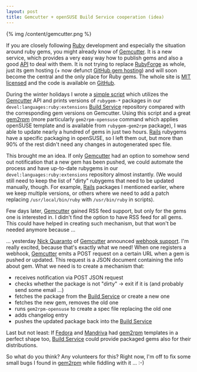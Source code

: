 ```yaml
---
layout: post
title: Gemcutter + openSUSE Build Service cooperation (idea)
---
```


{% img /content/gemcutter.png %}

If you are closely following [Ruby](http://www.ruby-lang.org/) development and especially the situation around ruby gems, you might already know of [Gemcutter](http://gemcutter.org/). It is a new service, which provides a very easy way how to publish gems and also a good [API](http://gemcutter.org/pages/api_docs) to deal with them. It is not trying to replace [RubyForge](http://rubyforge.org/) as whole, just its gem hosting (+ now defunct [GitHub gem hosting](http://gems.github.com/)) and will soon become the central and the only place for Ruby gems. The whole site is [MIT licensed](http://www.opensource.org/licenses/mit-license.php) and the code is available on [GitHub](http://github.com/qrush/gemcutter).

During the winter holidays I wrote a [simple script](http://gitorious.org/opensuse/misc/blobs/master/buildservice-gemcutter-versions) which utilizes the [Gemcutter](http://gemcutter.org/) API and prints versions of `rubygem-*` packages in our `devel:languages:ruby:extensions` [Build Service](http://en.opensuse.org/Build_Service) repository compared with the corresponding gem versions on Gemcutter. Using this script and a great [gem2rpm](http://rubyforge.org/projects/gem2rpm/) (more particularly `gem2rpm-opensuse` command which applies openSUSE template and is available from `rubygem-gem2rpm` package), I was able to update nearly a hundred of gems in just two hours. [Rails](http://rubyonrails.org/) rubygems have a specific packaging in openSUSE, so I left them out, but more than 90% of the rest didn't need any changes in autogenerated spec file.

This brought me an idea. If only [Gemcutter](http://gemcutter.org/) had an option to somehow send out notification that a new gem has been pushed, we could automate the process and have up-to-date rubygems in our `devel:languages:ruby:extensions` repository almost instantly. (We would still need to keep the list of "dirty" rubygems that need to be updated manually, though. For example, [Rails](http://rubyonrails.org/) packages I mentioned earlier, where we keep multiple versions, or others where we need to add a patch replacing `/usr/local/bin/ruby` with `/usr/bin/ruby` in scripts).

Few days later, [Gemcutter](http://gemcutter.org/) gained RSS feed support, but only for the gems one is interested in. I didn't find the option to have RSS feed for all gems. This could have helped in creating such mechanism, but that won't be needed anymore because ...

... yesterday [Nick Quaranto](http://twitter.com/qrush) of [Gemcutter](http://gemcutter.org/) announced [webhook support](http://gemcutter.org/pages/gem_docs#webhook). I'm really excited, because that's exactly what we need! When one registers a webhook, [Gemcutter](http://gemcutter.org/) emits a POST request on a certain URL when a gem is pushed or updated. This request is a JSON document containing the info about gem. What we need is to create a mechanism that:

* receives notification via POST JSON request
* checks whether the package is not "dirty" -> exit if it is (and probably send some email ...)
* fetches the package from the [Build Service](http://en.opensuse.org/Build_Service) or create a new one
* fetches the new gem, removes the old one
* runs `gem2rpm-opensuse` to create a spec file replacing the old one
* adds changelog entry
* pushes the updated package back into the [Build Service](http://en.opensuse.org/Build_Service)

Last but not least: If [Fedora](http://fedoraproject.org/) and [Mandriva](http://mandriva.com/) had [gem2rpm](http://rubyforge.org/projects/gem2rpm/) templates in a perfect shape too, [Build Service](http://en.opensuse.org/Build_Service) could provide packaged gems also for their distributions.

So what do you think? Any volunteers for this? Right now, I'm off to fix some small bugs I found in [gem2rpm](http://rubyforge.org/projects/gem2rpm/) while fiddling with it ... :-)
